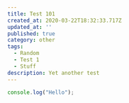 ```yaml
---
title: Test 101
created_at: 2020-03-22T18:32:33.717Z
updated_at: ''
published: true
category: other
tags:
  - Random
  - Test 1
  - Stuff
description: Yet another test
---
```

```js
console.log("Hello");
```